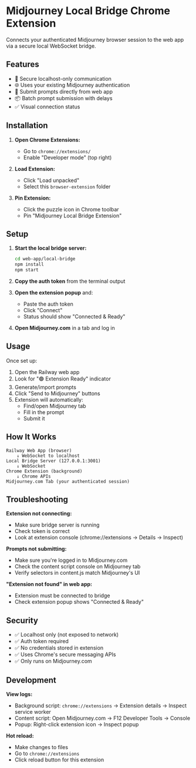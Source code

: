 # Midjourney Local Bridge Chrome Extension

Connects your authenticated Midjourney browser session to the web app via a secure local WebSocket bridge.

## Features

- 🔐 Secure localhost-only communication
- 🌐 Uses your existing Midjourney authentication
- 🚀 Submit prompts directly from web app
- 📦 Batch prompt submission with delays
- ✅ Visual connection status

## Installation

1. **Open Chrome Extensions:**
   - Go to `chrome://extensions/`
   - Enable "Developer mode" (top right)

2. **Load Extension:**
   - Click "Load unpacked"
   - Select this `browser-extension` folder

3. **Pin Extension:**
   - Click the puzzle icon in Chrome toolbar
   - Pin "Midjourney Local Bridge Extension"

## Setup

1. **Start the local bridge server:**
   ```bash
   cd web-app/local-bridge
   npm install
   npm start
   ```

2. **Copy the auth token** from the terminal output

3. **Open the extension popup** and:
   - Paste the auth token
   - Click "Connect"
   - Status should show "Connected & Ready"

4. **Open Midjourney.com** in a tab and log in

## Usage

Once set up:

1. Open the Railway web app
2. Look for "🟢 Extension Ready" indicator
3. Generate/import prompts
4. Click "Send to Midjourney" buttons
5. Extension will automatically:
   - Find/open Midjourney tab
   - Fill in the prompt
   - Submit it

## How It Works

```
Railway Web App (browser)
    ↓ WebSocket to localhost
Local Bridge Server (127.0.0.1:3001)
    ↓ WebSocket
Chrome Extension (background)
    ↓ Chrome APIs
Midjourney.com Tab (your authenticated session)
```

## Troubleshooting

**Extension not connecting:**
- Make sure bridge server is running
- Check token is correct
- Look at extension console (chrome://extensions → Details → Inspect)

**Prompts not submitting:**
- Make sure you're logged in to Midjourney.com
- Check the content script console on Midjourney tab
- Verify selectors in content.js match Midjourney's UI

**"Extension not found" in web app:**
- Extension must be connected to bridge
- Check extension popup shows "Connected & Ready"

## Security

- ✅ Localhost only (not exposed to network)
- ✅ Auth token required
- ✅ No credentials stored in extension
- ✅ Uses Chrome's secure messaging APIs
- ✅ Only runs on Midjourney.com

## Development

**View logs:**
- Background script: `chrome://extensions` → Extension details → Inspect service worker
- Content script: Open Midjourney.com → F12 Developer Tools → Console
- Popup: Right-click extension icon → Inspect popup

**Hot reload:**
- Make changes to files
- Go to `chrome://extensions`
- Click reload button for this extension
